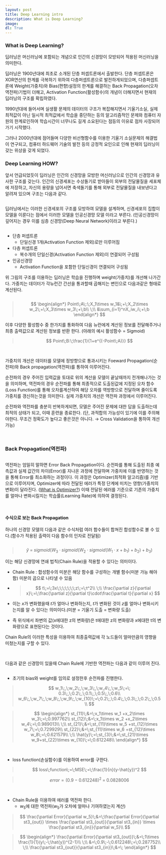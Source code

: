 ```yaml
---
layout: post
title: Deep Learning intro
description: What is Deep Learning?
image:
dl: True
---
```


### What is Deep Learning?

딥러닝은 머신러닝에 포함되는 개념으로 인간의 신경망이 모방되어 적용된 머신러닝을 의미한다.

딥러닝은 1900년대에 최초로 소개된 단층 퍼셉트론에서 출발한다. 단층 퍼셉트론은 XOR연산의 한계를 극복하기 위하여 다층퍼셉트론으로 발전하게되었으며, 다층퍼셉트론에 Weight(가중치)와 Bias(편향)설정의 한계를 해결하는 Back Propagation(오차 역전파)기법이 더해고, Activation Function(활성함수)의 개념이 더해지면서 현재의 딥러닝의 구조를 확립하였다.

1990년대에 들어서며 실생활 문제의 데이터의 구조가 복잡해지면서 기울기소실, 실제 최적값이 아닌 일시적 최적값에서 학습을 중단하는 등의 알고리즘적인 문제와 컴퓨터 자원의 한계로인하여 학습시간이 너무나도 길게 소요된다는 점등의 이유로 점차 사장되어가기 시작했다.

그러나 2000년대에 점어들며 다양한 비선형함수를 이용한 기울기 소실문제의 해결법이 연구되고, 컴퓨터 하드웨어 기술의 발전 등의 긍정적 요인으로 인해  현재의 딥러닝이 갖는 위상을 갖게 되었다.



### Deep Learning HOW?

앞서 언급되었듯이 딥러닝은 인간의 신경망을 모방한 머신러닝으로 인간의 신경망과 유사한 구조를 갖는다. 인간의 신경세포는 수상돌기로 받아들이 외부의 전달물질을 세포체에 저장하고, 자신의 용량을 넘어서면 축색돌기를 통해 외부로 전달물질을 내보낸다고 알려져 있으며 구조는 다음과 같다.

<center><img src="{{ "/assets/images/DL_INTRO/DL_INTRO_1.PNG" | absolute_url }}" width = 'auto' height = 'auto' alt="" /></center>

딥러닝에서는 이러한 신경세포의 구조를 모방하여 모델을 설계하며, 신경세포의 집합이 모델을 이룬다는 점에서 이러한 모델을 인공신경망 모델 이라고 부른다.  (인공신경망이 깊어지는 경우 이를 심층 신경망(Deep Neural Network)이라고 부른다.)

<center><img src="{{ "/assets/images/DL_INTRO/DL_INTRO_2.PNG" | absolute_url }}" width = 'auto' height = 'auto' alt="" /></center>

- 단층 퍼셉트론
  - 단일신경 1개(Activation Function 제외)로만 이루어짐
- 다층 퍼셉트론 
  - 복수개의 단일신경(Activation Function 제외)이 연결되어 구성됨
- 인공신경망
  - Activation Function을 포함한 단일신경이 연결되어 구성됨



위 그림의 구조를 이용하는 딥러닝은 학습을 진행하며 weight(가중치)를 개선해 나가간다. 가중치는 데이터가 각뉴런간 간선을 통과할때 곱해지는 변인으로 다음과같은 형태로 계산된다.

<center><img src="{{ "/assets/images/DL_INTRO/DL_INTRO_3.PNG" | absolute_url }}" width = 'auto' height = 'auto' alt="" /></center>

> $$
> \begin{align*}
> Point\;A\;:\;X_1\times w_1&\;+\;X_2\times w_2\;+\;X_3\times w_3\;+\;b\\
> \;\\
> &\sum_{i=1}^nX_iw_i\;+\;b
> \end{align*}
> $$



이후 다양한 활성함수 중 한가지를 통화하여 다음 뉴런에게 계산된 정보를 전달해주거나 최종 출력값으로 계산된 정보를 반환 한다. (아래의 예시 활성함수 = Sigmoid)

> $$
> Point\;B:\;\frac{1}{1+e^{(-Point\;A)}}
> $$

&nbsp;

가중치의 개선은 데이터를 모델에 정방향으로 통과시키는 Foeward Propagation(순전파)와 Back propagation(역전파)를 통하여 이루어진다. 

순전파의 경우 주어진 입력값을 토대로 위의 계산을 모델이 끝날때까지 전개해나가는 것을 의미하며, 역전파의 경우 순전파를 통해 최종적으로 도출된값에 지정된 오차 함수(Loss Function)를 통해 오차를계산하여 해당 오차를 역방향으로 전달하며  줄이도록 가중치를 갱신하는것을 의미한다. 실제 가중치의 개선은 역전파 과정에서 이루어진다.

순전파와 역전파를 충분히 반복하게되면, 모델은 주어진 문제에 대한 답을 도출하는데 최적의 상태가 되고, 이때 훈련을 종료한다. (단, 과적합의 가능성이 있기에 이를 주의해야한다.  무조건 정확도가 높다고 좋은것은 아니다. $\to$ Cross Validation을 통하여 개선가능)

&nbsp;

### Back Propagation(역전파)

<center><img src="{{ "/assets/images/DL_INTRO/DL_INTRO_4.PNG" | absolute_url }}" width = 'auto' height = 'auto' alt="" /></center>

역전파는 엄밀히 말하면 Error Back Propagation이다. 순전파를 통해 도출된 최종 예측값과 실제 값간의 차이(Error)를 지나온 과정에 전달하며 가중치에 이를 반영하는 것을 통해 Error를 최소화하는 과정이다.  이 과정은 Optimizer(최적화 알고리즘)를 기반으로 이루어지며, Optimizer에 따라 전달된 에러가 특정 단계에 미치는 영향(가중치의 변화)이 달라진다. ([What is Optimizer?]()) 이때 전달된 에러를 기준으로 기존의 가중치를 얼마나 변화시킬지는 학습률(Learning Rate)에 의하여 결정된다. 

 &nbsp;

#### 수식으로 보는 Back Propagation

하나의 신경망 모델의 다음과 같은 수식처럼 여러 함수들이 합쳐진 합성함수로 볼 수 있다.(함수가 적용된 출력이 다음 함수의 인자로 전달됨)

<center><img src="{{ "/assets/images/DL_INTRO/DL_INTRO_5.PNG" | absolute_url }}" width = 'auto' height = 'auto' alt="" /></center>

> $$
> \hat{y}\;=\;sigmoid(W_3\cdot sigmoid(W_2\cdot sigmoid(W_1\cdot x+b_1)+b_2)+b_3)
> $$

이는 해당 신경망에 연쇄 법칙(Chain Rule)을 적용할 수 있다는 의미이다. 

- Chain Rule : 합성함수의 미분은 해당 함수를 구성하는 개별 함수(미분 가능 해야함) 미분의 곱으로 나타낼 수 있음

- > $$
  > t\;=\;3x\;\;\;\;\;\;\;z\;=\;t^2\\
  > \;\\
  > \frac{\partial z}{\partial x}\;=\;\frac{\partial z}{\partial t}\cdot\frac{\partial t}{\partial x}
  > $$

- 이는 $x$가 변화했을때 $t$가 얼마나 변화하는지, $t$가 변화된 것이 $z$를 얼마나 변화시키는지를 알 수 있다는 의미이다.(미분 = 기울기 도출 = 변화량 도출)

- 즉 위식에서 좌변의 값(x에대한  z의 변화량)은 t에대한 z의 변화량과 x에대한 t의 변화량으로 표현된다는 것이다. 

Chain Rule의 이러한 특성을 이용하여 최종출력값에 각 노드들이 얼마만큼의 영향을 미쳤는지를 구할 수 있다.

&nbsp;

다음과 같은 신경망이 있을때 Chain Rule에 기반한 역전파는 다음과 같이 이루어 진다. 

<center><img src="{{ "/assets/images/DL_INTRO/DL_INTRO_6.PNG" | absolute_url }}" width = 'auto' height = 'auto' alt="" /></center>

- 초기의 bias와 weight를 임의로 설정한후 순전파를 진행한다.

> $$
> w_1\;,\;w_2\;,\;w_3\;,\;w_4\;,\;w_5\;=\; 0.3\;,\;0.2\;,\;0.1\;,\;0.5\;,\;0.6\\
> w_6\;,\;w_7\;,\;w_8\;,\;w_9\;,\;w_{10}\;=\;0.2\;,\;0.4\;,\;0.3\;,\;0.2\;,\;0.5\\
> $$

> $$
> \begin{align*}
> st_{11}\;&=\;x_1\times w_1 +x_2\times w_3\;=\;0.997762\\
> st_{12}\;&=\;x_1\times w_2 +x_2\times w_4\;=\;0.989013\\
> \;\\
> st_{21}\;&=\;st_{11}\times w_5 +st_{12}\times w_7\;=\;0.729929\\
> st_{22}\;&=\;st_{11}\times w_6 +st_{12}\times w_8\;=\;0.621579\\
> \;\\
> \hat{y}\;=\;st_{3}\;&=\;st_{21}\times w_9+st_{22}\times w_{10}\;=\;0.612248\\
> \end{align*}
> $$

&nbsp;

- loss function(손실함수)를 이용하여 error를 구한다.

> $$
> loss\;function\;=\;MSE\;=\;\frac{1}{n}(y-\hat{y})^2
> $$

> $$
> error = (0.9 - 0.612248)^2\;=\;0.0828006
> $$

&nbsp;

- Chain Rule을 이용하여 에러를 역전파 한다.
  - $w_5$에 대한 역전파($w_5$가 오차에 얼마나 기여하였는지 계산)

> $$
> \frac{\partial Error}{\partial w_5}\;&=\;\frac{\partial Error}{\partial st3_{out}} \times \frac{\partial st3_{out}}{\partial st3_{in}} \times \frac{\partial st3_{in}}{\partial w_5}\\
> $$

> $$
> \begin{align*}
> \frac{\partial Error}{\partial st3_{out}}\;&=\;1\times \frac{1}{1}(y\;-\;\hat{y})^{2-1}\\
> \;\\
> &=\;0.9\;-\;0.612248\;=\;0.287752\\
> \;\\
> \frac{\partial st3_{out}}{\partial st3_{in}}\;&=\;
> \end{align*}
> $$







